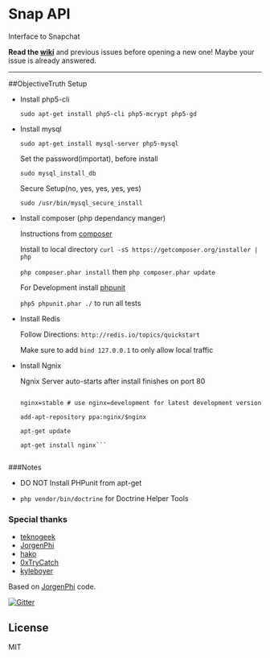 # Snap API

Interface to Snapchat

**Read the [wiki](https://github.com/mgp25/Snap-API/wiki)** and previous issues before opening a new one! Maybe your issue is already answered.

----------

##ObjectiveTruth Setup

* Install php5-cli

    ```sudo apt-get install php5-cli php5-mcrypt php5-gd```

* Install mysql

    ```sudo apt-get install mysql-server php5-mysql```
    
    Set the password(importat), before install

    ```sudo mysql_install_db```

    Secure Setup(no, yes, yes, yes, yes)

    ```sudo /usr/bin/mysql_secure_install```

* Install composer (php dependancy manger)

    Instructions from [composer](https://getcomposer.org/doc/00-intro.md)

    Install to local directory ```curl -sS https://getcomposer.org/installer | php```

    ```php composer.phar install``` then ```php composer.phar update```

    For Development install [phpunit](https://phpunit.de/getting-started.html)

    ```php5 phpunit.phar ./``` to run all tests

* Install Redis

    Follow Directions: ```http://redis.io/topics/quickstart```

    Make sure to add ```bind 127.0.0.1``` to only allow local traffic

* Install Ngnix

    Ngnix Server auto-starts after install finishes on port 80

    ```sudo -s

    nginx=stable # use nginx=development for latest development version

    add-apt-repository ppa:nginx/$nginx

    apt-get update 

    apt-get install nginx```


###Notes

* DO NOT Install PHPunit from apt-get

* ```php vendor/bin/doctrine``` for Doctrine Helper Tools

    
### Special thanks

- [teknogeek](https://github.com/teknogeek)
- [JorgenPhi](https://github.com/JorgenPhi)
- [hako](https://github.com/hako)
- [0xTryCatch](https://github.com/0xTryCatch)
- [kyleboyer](https://github.com/kyleboyer)

Based on [JorgenPhi](https://github.com/JorgenPhi/php-snapchat) code.

[![Gitter](https://badges.gitter.im/Join%20Chat.svg)](https://gitter.im/mgp25/Snap-API?utm_source=badge&utm_medium=badge&utm_campaign=pr-badge)

## License
MIT
